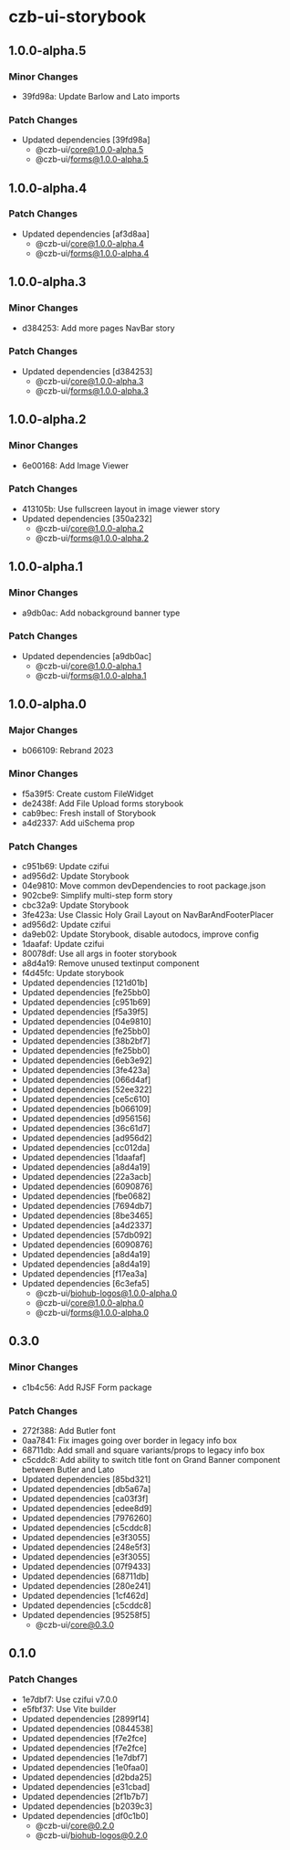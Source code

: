 # czb-ui-storybook

## 1.0.0-alpha.5

### Minor Changes

- 39fd98a: Update Barlow and Lato imports

### Patch Changes

- Updated dependencies [39fd98a]
  - @czb-ui/core@1.0.0-alpha.5
  - @czb-ui/forms@1.0.0-alpha.5

## 1.0.0-alpha.4

### Patch Changes

- Updated dependencies [af3d8aa]
  - @czb-ui/core@1.0.0-alpha.4
  - @czb-ui/forms@1.0.0-alpha.4

## 1.0.0-alpha.3

### Minor Changes

- d384253: Add more pages NavBar story

### Patch Changes

- Updated dependencies [d384253]
  - @czb-ui/core@1.0.0-alpha.3
  - @czb-ui/forms@1.0.0-alpha.3

## 1.0.0-alpha.2

### Minor Changes

- 6e00168: Add Image Viewer

### Patch Changes

- 413105b: Use fullscreen layout in image viewer story
- Updated dependencies [350a232]
  - @czb-ui/core@1.0.0-alpha.2
  - @czb-ui/forms@1.0.0-alpha.2

## 1.0.0-alpha.1

### Minor Changes

- a9db0ac: Add nobackground banner type

### Patch Changes

- Updated dependencies [a9db0ac]
  - @czb-ui/core@1.0.0-alpha.1
  - @czb-ui/forms@1.0.0-alpha.1

## 1.0.0-alpha.0

### Major Changes

- b066109: Rebrand 2023

### Minor Changes

- f5a39f5: Create custom FileWidget
- de2438f: Add File Upload forms storybook
- cab9bec: Fresh install of Storybook
- a4d2337: Add uiSchema prop

### Patch Changes

- c951b69: Update czifui
- ad956d2: Update Storybook
- 04e9810: Move common devDependencies to root package.json
- 902cbe9: Simplify multi-step form story
- cbc32a9: Update Storybook
- 3fe423a: Use Classic Holy Grail Layout on NavBarAndFooterPlacer
- ad956d2: Update czifui
- da9eb02: Update Storybook, disable autodocs, improve config
- 1daafaf: Update czifui
- 80078df: Use all args in footer storybook
- a8d4a19: Remove unused textinput component
- f4d45fc: Update storybook
- Updated dependencies [121d01b]
- Updated dependencies [fe25bb0]
- Updated dependencies [c951b69]
- Updated dependencies [f5a39f5]
- Updated dependencies [04e9810]
- Updated dependencies [fe25bb0]
- Updated dependencies [38b2bf7]
- Updated dependencies [fe25bb0]
- Updated dependencies [6eb3e92]
- Updated dependencies [3fe423a]
- Updated dependencies [066d4af]
- Updated dependencies [52ee322]
- Updated dependencies [ce5c610]
- Updated dependencies [b066109]
- Updated dependencies [d956156]
- Updated dependencies [36c61d7]
- Updated dependencies [ad956d2]
- Updated dependencies [cc012da]
- Updated dependencies [1daafaf]
- Updated dependencies [a8d4a19]
- Updated dependencies [22a3acb]
- Updated dependencies [6090876]
- Updated dependencies [fbe0682]
- Updated dependencies [7694db7]
- Updated dependencies [8be3465]
- Updated dependencies [a4d2337]
- Updated dependencies [57db092]
- Updated dependencies [6090876]
- Updated dependencies [a8d4a19]
- Updated dependencies [a8d4a19]
- Updated dependencies [f17ea3a]
- Updated dependencies [6c3efa5]
  - @czb-ui/biohub-logos@1.0.0-alpha.0
  - @czb-ui/core@1.0.0-alpha.0
  - @czb-ui/forms@1.0.0-alpha.0

## 0.3.0

### Minor Changes

- c1b4c56: Add RJSF Form package

### Patch Changes

- 272f388: Add Butler font
- 0aa7841: Fix images going over border in legacy info box
- 68711db: Add small and square variants/props to legacy info box
- c5cddc8: Add ability to switch title font on Grand Banner component between Butler and Lato
- Updated dependencies [85bd321]
- Updated dependencies [db5a67a]
- Updated dependencies [ca03f3f]
- Updated dependencies [edee8d9]
- Updated dependencies [7976260]
- Updated dependencies [c5cddc8]
- Updated dependencies [e3f3055]
- Updated dependencies [248e5f3]
- Updated dependencies [e3f3055]
- Updated dependencies [07f9433]
- Updated dependencies [68711db]
- Updated dependencies [280e241]
- Updated dependencies [1cf462d]
- Updated dependencies [c5cddc8]
- Updated dependencies [95258f5]
  - @czb-ui/core@0.3.0

## 0.1.0

### Patch Changes

- 1e7dbf7: Use czifui v7.0.0
- e5fbf37: Use Vite builder
- Updated dependencies [2899f14]
- Updated dependencies [0844538]
- Updated dependencies [f7e2fce]
- Updated dependencies [f7e2fce]
- Updated dependencies [1e7dbf7]
- Updated dependencies [1e0faa0]
- Updated dependencies [d2bda25]
- Updated dependencies [e31cbad]
- Updated dependencies [2f1b7b7]
- Updated dependencies [b2039c3]
- Updated dependencies [df0c1b0]
  - @czb-ui/core@0.2.0
  - @czb-ui/biohub-logos@0.2.0
